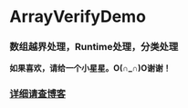 # ArrayVerifyDemo

### 数组越界处理，Runtime处理，分类处理

**如果喜欢，请给一个小星星。O(∩_∩)O谢谢！**

### [详细请查博客](https://blog.csdn.net/u010960265/article/details/82761229)
